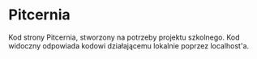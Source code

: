 # Pitcernia
Kod strony Pitcernia, stworzony na potrzeby projektu szkolnego.
Kod widoczny odpowiada kodowi działającemu lokalnie poprzez localhost'a.
